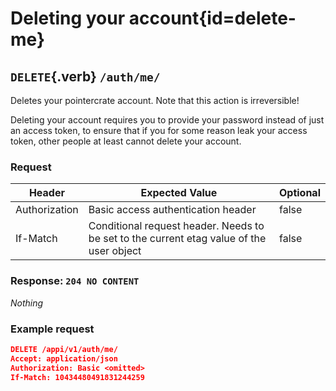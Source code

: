 <div class='panel fade js-scroll-anim' data-anim='fade'>

# Deleting your account{id=delete-me}

## `DELETE`{.verb} `/auth/me/`

Deletes your pointercrate account. Note that this action is irreversible!

Deleting your account requires you to provide your password instead of just an access token, to ensure that if you for some reason leak your access token,
other people at least cannot delete your account.

### Request

| Header        | Expected Value                                                                           | Optional |
| ------------- | ---------------------------------------------------------------------------------------- | -------- |
| Authorization | Basic access authentication header                                                       | false    |
| If-Match      | Conditional request header. Needs to be set to the current etag value of the user object | false    |

### Response: `204 NO CONTENT`

_Nothing_

### Example request

```json
DELETE /appi/v1/auth/me/
Accept: application/json
Authorization: Basic <omitted>
If-Match: 10434480491831244259
```

</div>
